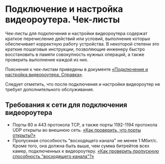 # Подключение и настройка видеороутера. Чек-листы 

Чек-листы для подключения и настройки видеороутера содержат краткое перечисление действий или условий, выполнение которых обеспечивает корректную работу устройства. В некоторой степени это краткие пошаговые инструкции, позволяющие инженеру быстро восстановить в памяти совокупность нужных операций, а также проверить выполнение каждой из них.

Пояснения к чек-листам приведены в документе [«Подключение и настройка видеороутера. Справка»](/01-engineer-check-list.html#подключение-и-настройка-видеороутера-cправка).

Следует отметить, что после подключения и настройки видеороутер не требует дополнительного обслуживания.

## Требования к сети для подключения видеороутера

* Порты 80 и 443 протокола TCP, а также порты 1192-1194 протокола UDP открыты во внешнюю сеть. [«Как проверить, что порты открыты?»](/01-engineer-check-list.html#как-проверить-что-порты-открыты)
* Пропускная способность "восходящего канала" не менее 1 Мбит/с. Кроме того, она должна быть выше, чем сумма битрейтов всех камер, подключенных к видеороутеру. [«Как проверить пропускную способность "восходящего канала"?»](/01-engineer-check-list.html#как-проверить-пропускную-способность-восходящего-канала)
